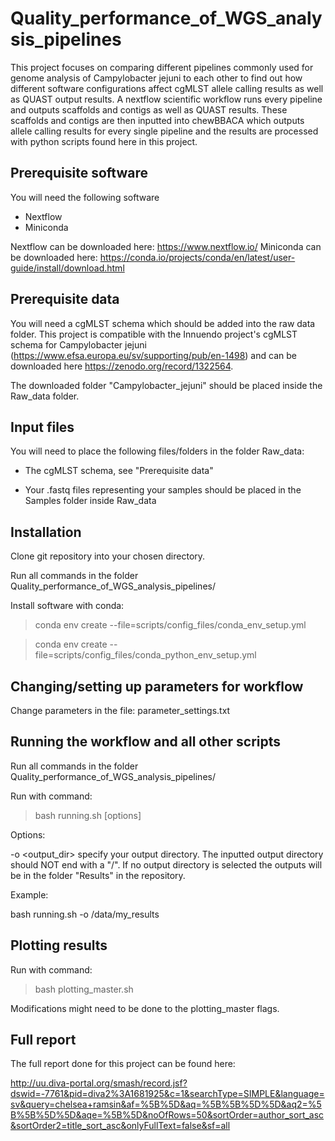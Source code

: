 # Quality_performance_of_WGS_analysis_pipelines
This project focuses on comparing different pipelines commonly used for genome analysis of Campylobacter jejuni to each other to find out how different software configurations affect cgMLST allele calling results as well as QUAST output results. A nextflow scientific workflow runs every pipeline and outputs scaffolds and contigs as well as QUAST results. These scaffolds and contigs are then inputted into chewBBACA which outputs allele calling results for every single pipeline and the results are processed with python scripts found here in this project. 

## Prerequisite software
You will need the following software

* Nextflow
* Miniconda

Nextflow can be downloaded here: https://www.nextflow.io/
Miniconda can be downloaded here: https://conda.io/projects/conda/en/latest/user-guide/install/download.html

## Prerequisite data
You will need a cgMLST schema which should be added into the raw data folder. This project is compatible with the Innuendo project's cgMLST schema for Campylobacter jejuni (https://www.efsa.europa.eu/sv/supporting/pub/en-1498) and can be downloaded here https://zenodo.org/record/1322564. 

The downloaded folder "Campylobacter_jejuni" should be placed inside the Raw_data folder.

## Input files
You will need to place the following files/folders in the folder Raw_data:

* The cgMLST schema, see "Prerequisite data"

* Your .fastq files representing your samples should be placed in the Samples folder inside Raw_data

## Installation
Clone git repository into your chosen directory.

Run all commands in the folder Quality_performance_of_WGS_analysis_pipelines/

Install software with conda:
> conda env create --file=scripts/config_files/conda_env_setup.yml

> conda env create --file=scripts/config_files/conda_python_env_setup.yml


## Changing/setting up parameters for workflow
Change parameters in the file: parameter_settings.txt

## Running the workflow and all other scripts 

Run all commands in the folder Quality_performance_of_WGS_analysis_pipelines/

Run with command:
> bash running.sh [options]

Options:

-o <output_dir>
  specify your output directory. The inputted output directory should NOT end with a "/". If no output directory is selected the outputs will be in the folder "Results" in the repository.
  
Example:

bash running.sh -o /data/my_results


## Plotting results
Run with command:
> bash plotting_master.sh

Modifications might need to be done to the plotting_master flags. 

## Full report
The full report done for this project can be found here:

http://uu.diva-portal.org/smash/record.jsf?dswid=-7761&pid=diva2%3A1681925&c=1&searchType=SIMPLE&language=sv&query=chelsea+ramsin&af=%5B%5D&aq=%5B%5B%5D%5D&aq2=%5B%5B%5D%5D&aqe=%5B%5D&noOfRows=50&sortOrder=author_sort_asc&sortOrder2=title_sort_asc&onlyFullText=false&sf=all

